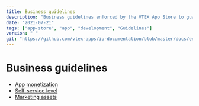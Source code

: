 ```yaml
---
title: Business guidelines
description: "Business guidelines enforced by the VTEX App Store to guarantee a baseline standard of quality, viability and usability for all apps available for VTEX stores."
date: "2021-07-21"
tags: ["app-store", "app", "development", "Guidelines"]
version: " "
git: "https://github.com/vtex-apps/io-documentation/blob/master/docs/en/Recipes/development/business-guidelines-vtex-app-store.md"
---
```


# Business guidelines

* [App monetization]()
* [Self-service level]()
* [Marketing assets]()